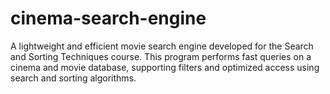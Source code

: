 # cinema-search-engine
A lightweight and efficient movie search engine developed for the Search and Sorting Techniques course. This program performs fast queries on a cinema and movie database, supporting filters and optimized access using search and sorting algorithms.
